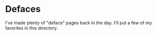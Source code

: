 # Defaces

I've made plenty of "deface" pages back in the day. I'll put a few of my favorites in this directory. 
